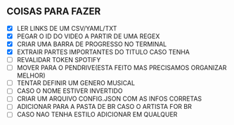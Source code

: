 ## COISAS PARA FAZER


- [X] LER LINKS DE UM CSV/YAML/TXT
- [X] PEGAR O ID DO VIDEO A PARTIR DE UMA REGEX
- [X] CRIAR UMA BARRA DE PROGRESSO NO TERMINAL
- [X] EXTRAIR PARTES IMPORTANTES DO TITULO CASO TENHA
- [ ] REVALIDAR TOKEN SPOTIFY
- [ ] MOVER PARA O PENDRIVE(ESTA FEITO MAS PRECISAMOS ORGANIZAR MELHOR)
- [ ] TENTAR DEFINIR UM GENERO MUSICAL
- [ ] CASO O NOME ESTIVER INVERTIDO
- [ ] CRIAR UM ARQUIVO CONFIG.JSON COM AS INFOS CORRETAS
- [ ] ADICIONAR PARA A PASTA DE BR CASO O ARTISTA FOR BR
- [ ] CASO NAO TENHA ESTILO ADICIONAR EM QUALQUER